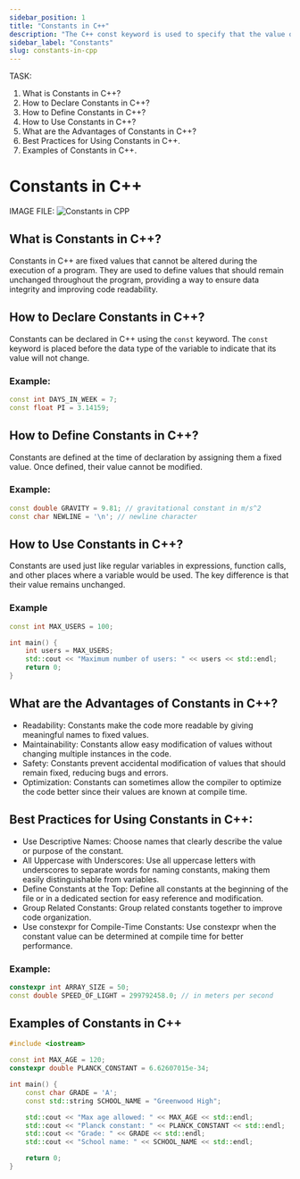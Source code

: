 ```yaml
---
sidebar_position: 1
title: "Constants in C++"
description: "The C++ const keyword is used to specify that the value of a variable cannot be changed. In this tutorial, you will learn about C++ constants with the help of examples."
sidebar_label: "Constants"
slug: constants-in-cpp
---
```


TASK:

1. What is Constants in C++?
2. How to Declare Constants in C++?
3. How to Define Constants in C++?
4. How to Use Constants in C++?
5. What are the Advantages of Constants in C++?
6. Best Practices for Using Constants in C++.
7. Examples of Constants in C++.

# Constants in C++

IMAGE FILE:
![Constants in CPP](../../static/img/day-04/constants-in-cpp.png)


## What is Constants in C++?
Constants in C++ are fixed values that cannot be altered during the execution of a program. They are used to define values that should remain unchanged throughout the program, providing a way to ensure data integrity and improving code readability.

## How to Declare Constants in C++?
Constants can be declared in C++ using the `const` keyword. The `const` keyword is placed before the data type of the variable to indicate that its value will not change.

### Example:
```cpp
const int DAYS_IN_WEEK = 7;
const float PI = 3.14159;
```

## How to Define Constants in C++?
Constants are defined at the time of declaration by assigning them a fixed value. Once defined, their value cannot be modified.

### Example:
```cpp
const double GRAVITY = 9.81; // gravitational constant in m/s^2
const char NEWLINE = '\n'; // newline character
```

## How to Use Constants in C++?
Constants are used just like regular variables in expressions, function calls, and other places where a variable would be used. The key difference is that their value remains unchanged.

### Example

```cpp
const int MAX_USERS = 100;

int main() {
    int users = MAX_USERS;
    std::cout << "Maximum number of users: " << users << std::endl;
    return 0;
}
```

## What are the Advantages of Constants in C++?
- Readability: Constants make the code more readable by giving meaningful names to fixed values.
- Maintainability: Constants allow easy modification of values without changing multiple instances in the code.
- Safety: Constants prevent accidental modification of values that should remain fixed, reducing bugs and errors.
- Optimization: Constants can sometimes allow the compiler to optimize the code better since their values are known at compile time.

## Best Practices for Using Constants in C++:
- Use Descriptive Names: Choose names that clearly describe the value or purpose of the constant.
- All Uppercase with Underscores: Use all uppercase letters with underscores to separate words for naming constants, making them easily distinguishable from variables.
- Define Constants at the Top: Define all constants at the beginning of the file or in a dedicated section for easy reference and modification.
- Group Related Constants: Group related constants together to improve code organization.
- Use constexpr for Compile-Time Constants: Use constexpr when the constant value can be determined at compile time for better performance.

### Example:
```cpp
constexpr int ARRAY_SIZE = 50;
const double SPEED_OF_LIGHT = 299792458.0; // in meters per second
```

## Examples of Constants in C++

```cpp
#include <iostream>

const int MAX_AGE = 120;
constexpr double PLANCK_CONSTANT = 6.62607015e-34;

int main() {
    const char GRADE = 'A';
    const std::string SCHOOL_NAME = "Greenwood High";

    std::cout << "Max age allowed: " << MAX_AGE << std::endl;
    std::cout << "Planck constant: " << PLANCK_CONSTANT << std::endl;
    std::cout << "Grade: " << GRADE << std::endl;
    std::cout << "School name: " << SCHOOL_NAME << std::endl;

    return 0;
}
```

